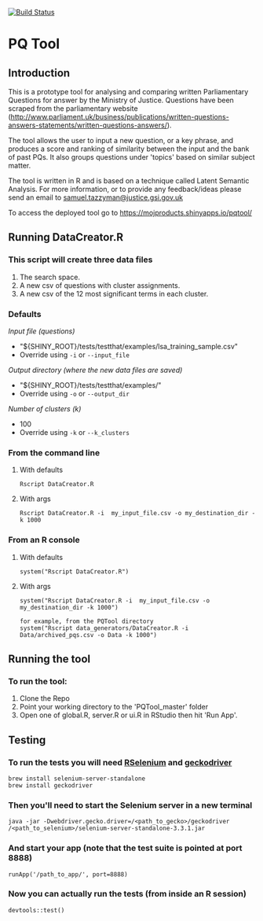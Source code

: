 [![Build Status](https://travis-ci.org/moj-analytical-services/PQTool.svg?branch=master)](https://travis-ci.org/moj-analytical-services/PQTool)

# PQ Tool
## Introduction
This is a prototype tool for analysing and comparing written Parliamentary Questions for answer by the Ministry of Justice. Questions have been scraped from the parliamentary website (http://www.parliament.uk/business/publications/written-questions-answers-statements/written-questions-answers/).

The tool allows the user to input a new question, or a key phrase, and produces a score and ranking of similarity between the input and the bank of past PQs. It also groups questions under 'topics' based on similar subject matter.

The tool is written in R and is based on a technique called Latent Semantic Analysis. For more information, or to provide any feedback/ideas please send an email to samuel.tazzyman@justice.gsi.gov.uk

To access the deployed tool go to https://mojproducts.shinyapps.io/pqtool/
## Running DataCreator.R
### This script will create three data files
1. The search space.
2. A new csv of questions with cluster assignments.
3. A new csv of the 12 most significant terms in each cluster.

### Defaults
*Input file (questions)*
* "${SHINY_ROOT}/tests/testthat/examples/lsa_training_sample.csv"
* Override using `-i` or `--input_file`

*Output directory (where the new data files are saved)*
* "${SHINY_ROOT}/tests/testthat/examples/"
* Override using `-o` or `--output_dir`

*Number of clusters (k)*
* 100
* Override using `-k` or `--k_clusters`

### From the command line
1. With defaults
    ```
    Rscript DataCreator.R
    ```
2. With args
    ```
    Rscript DataCreator.R -i  my_input_file.csv -o my_destination_dir -k 1000
    ```
  
### From an R console
1. With defaults
    ```
    system("Rscript DataCreator.R")
    ```
2. With args
    ```
    system("Rscript DataCreator.R -i  my_input_file.csv -o my_destination_dir -k 1000")
    ```
    ```
    for example, from the PQTool directory
    system("Rscript data_generators/DataCreator.R -i  Data/archived_pqs.csv -o Data -k 1000")
    ```

## Running the tool

### To run the tool:
1) Clone the Repo
2) Point your working directory to the 'PQTool_master' folder 
3) Open one of global.R, server.R or ui.R in RStudio then hit 'Run App'.

## Testing

### To run the tests you will need [RSelenium][1] and [geckodriver][2]

```
brew install selenium-server-standalone
brew install geckodriver
```

### Then you'll need to start the Selenium server in a new terminal

```
java -jar -Dwebdriver.gecko.driver=/<path_to_gecko>/geckodriver /<path_to_selenium>/selenium-server-standalone-3.3.1.jar
```

### And start your app (note that the test suite is pointed at port 8888)
```
runApp('/path_to_app/', port=8888)
```

### Now you can actually run the tests (from inside an R session)

```
devtools::test()
```

[1]: https://cran.r-project.org/web/packages/RSelenium/vignettes/RSelenium-basics.html
[2]: https://github.com/mozilla/geckodriver/
